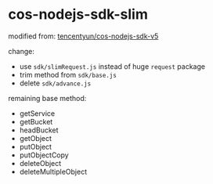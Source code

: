 # cos-nodejs-sdk-slim

modified from: [tencentyun/cos-nodejs-sdk-v5](https://github.com/tencentyun/cos-nodejs-sdk-v5)

change:
- use `sdk/slimRequest.js` instead of huge `request` package
- trim method from `sdk/base.js`
- delete `sdk/advance.js`

remaining base method:
- getService
- getBucket
- headBucket
- getObject
- putObject
- putObjectCopy
- deleteObject
- deleteMultipleObject